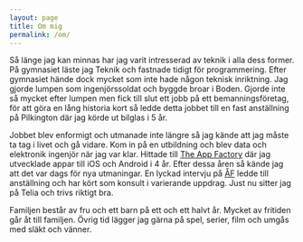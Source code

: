 ```yaml
---
layout: page
title: Om mig
permalink: /om/
---
```

Så länge jag kan minnas har jag varit intresserad av teknik i alla dess former. På gymnasiet läste jag Teknik och fastnade tidigt för programmering. Efter gymnasiet hände dock mycket som inte hade någon teknisk inriktning. Jag gjorde lumpen som ingenjörssoldat och byggde broar i Boden. Gjorde inte så mycket efter lumpen men fick till slut ett jobb på ett bemanningsföretag, för att göra en lång historia kort så ledde detta jobbet till en fast anställning på Pilkington där jag körde ut bilglas i 5 år.

Jobbet blev enformigt och utmanade inte längre så jag kände att jag måste ta tag i livet och gå vidare. Kom in på en utbildning och blev data och elektronik ingenjör när jag var klar. Hittade till [The App Factory](http://www.theappfactory.se/) där jag utvecklade appar till iOS och Android i 4 år. Efter dessa åren så kände jag att det var dags för nya utmaningar. En lyckad intervju på [ÅF](http://www.afconsult.com/) ledde till anställning och har kört som konsult i varierande uppdrag. Just nu sitter jag på Telia och trivs riktigt bra.

Familjen består av fru och ett barn på ett och ett halvt år. Mycket av fritiden går åt till familjen. Övrig tid lägger jag gärna på spel, serier, film och umgås med släkt och vänner.
